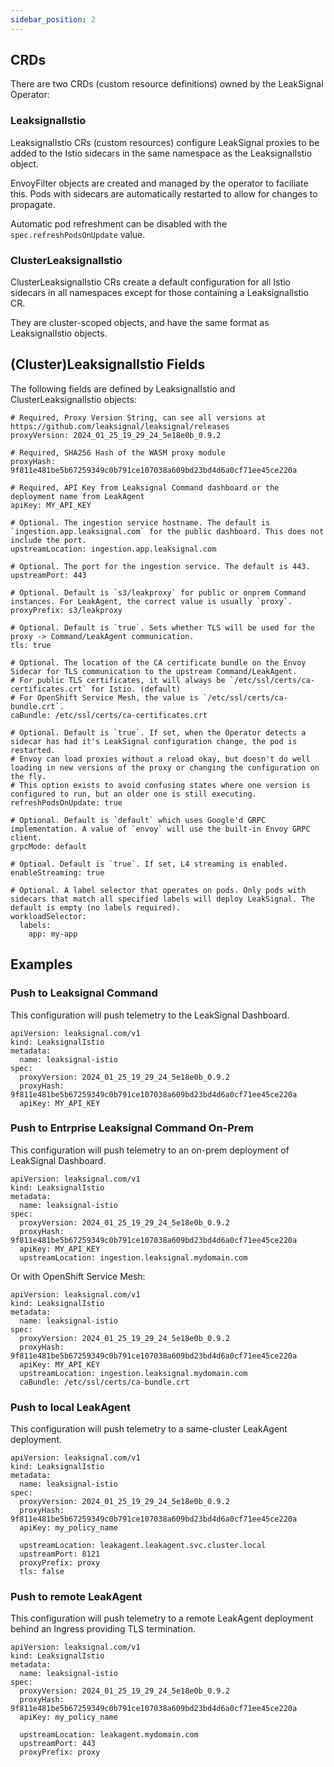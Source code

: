 ```yaml
---
sidebar_position: 2
---
```


## CRDs

There are two CRDs (custom resource definitions) owned by the LeakSignal Operator:

### LeaksignalIstio

LeaksignalIstio CRs (custom resources) configure LeakSignal proxies to be added to the Istio sidecars in the same namespace as the LeaksignalIstio object.

EnvoyFilter objects are created and managed by the operator to faciliate this. Pods with sidecars are automatically restarted to allow for changes to propagate.

Automatic pod refreshment can be disabled with the `spec.refreshPodsOnUpdate` value.

### ClusterLeaksignalIstio

ClusterLeaksignalIstio CRs create a default configuration for all Istio sidecars in all namespaces except for those containing a LeaksignalIstio CR.

They are cluster-scoped objects, and have the same format as LeaksignalIstio objects.

## (Cluster)LeaksignalIstio Fields

The following fields are defined by LeaksignalIstio and ClusterLeaksignalIstio objects:
```
# Required, Proxy Version String, can see all versions at https://github.com/leaksignal/leaksignal/releases
proxyVersion: 2024_01_25_19_29_24_5e18e0b_0.9.2

# Required, SHA256 Hash of the WASM proxy module
proxyHash: 9f811e481be5b67259349c0b791ce107038a609bd23bd4d6a0cf71ee45ce220a

# Required, API Key from Leaksignal Command dashboard or the deployment name from LeakAgent
apiKey: MY_API_KEY

# Optional. The ingestion service hostname. The default is `ingestion.app.leaksignal.com` for the public dashboard. This does not include the port.
upstreamLocation: ingestion.app.leaksignal.com

# Optional. The port for the ingestion service. The default is 443.
upstreamPort: 443

# Optional. Default is `s3/leakproxy` for public or onprem Command instances. For LeakAgent, the correct value is usually `proxy`.
proxyPrefix: s3/leakproxy

# Optional. Default is `true`. Sets whether TLS will be used for the proxy -> Command/LeakAgent communication.
tls: true

# Optional. The location of the CA certificate bundle on the Envoy Sidecar for TLS communication to the upstream Command/LeakAgent.
# For public TLS certificates, it will always be `/etc/ssl/certs/ca-certificates.crt` for Istio. (default)
# For OpenShift Service Mesh, the value is `/etc/ssl/certs/ca-bundle.crt`.
caBundle: /etc/ssl/certs/ca-certificates.crt

# Optional. Default is `true`. If set, when the Operator detects a sidecar has had it's LeakSignal configuration change, the pod is restarted.
# Envoy can load proxies without a reload okay, but doesn't do well loading in new versions of the proxy or changing the configuration on the fly.
# This option exists to avoid confusing states where one version is configured to run, but an older one is still executing.
refreshPodsOnUpdate: true

# Optional. Default is `default` which uses Google'd GRPC implementation. A value of `envoy` will use the built-in Envoy GRPC client.
grpcMode: default

# Optioal. Default is `true`. If set, L4 streaming is enabled.
enableStreaming: true

# Optional. A label selector that operates on pods. Only pods with sidecars that match all specified labels will deploy LeakSignal. The default is empty (no labels required).
workloadSelector:
  labels:
    app: my-app
```

## Examples

### Push to Leaksignal Command
This configuration will push telemetry to the LeakSignal Dashboard.

```
apiVersion: leaksignal.com/v1
kind: LeaksignalIstio
metadata:
  name: leaksignal-istio
spec:
  proxyVersion: 2024_01_25_19_29_24_5e18e0b_0.9.2
  proxyHash: 9f811e481be5b67259349c0b791ce107038a609bd23bd4d6a0cf71ee45ce220a
  apiKey: MY_API_KEY
```

### Push to Entrprise Leaksignal Command On-Prem
This configuration will push telemetry to an on-prem deployment of LeakSignal Dashboard.

```
apiVersion: leaksignal.com/v1
kind: LeaksignalIstio
metadata:
  name: leaksignal-istio
spec:
  proxyVersion: 2024_01_25_19_29_24_5e18e0b_0.9.2
  proxyHash: 9f811e481be5b67259349c0b791ce107038a609bd23bd4d6a0cf71ee45ce220a
  apiKey: MY_API_KEY
  upstreamLocation: ingestion.leaksignal.mydomain.com
```

Or with OpenShift Service Mesh:

```
apiVersion: leaksignal.com/v1
kind: LeaksignalIstio
metadata:
  name: leaksignal-istio
spec:
  proxyVersion: 2024_01_25_19_29_24_5e18e0b_0.9.2
  proxyHash: 9f811e481be5b67259349c0b791ce107038a609bd23bd4d6a0cf71ee45ce220a
  apiKey: MY_API_KEY
  upstreamLocation: ingestion.leaksignal.mydomain.com
  caBundle: /etc/ssl/certs/ca-bundle.crt
```

### Push to local LeakAgent
This configuration will push telemetry to a same-cluster LeakAgent deployment.

```
apiVersion: leaksignal.com/v1
kind: LeaksignalIstio
metadata:
  name: leaksignal-istio
spec:
  proxyVersion: 2024_01_25_19_29_24_5e18e0b_0.9.2
  proxyHash: 9f811e481be5b67259349c0b791ce107038a609bd23bd4d6a0cf71ee45ce220a
  apiKey: my_policy_name

  upstreamLocation: leakagent.leakagent.svc.cluster.local
  upstreamPort: 8121
  proxyPrefix: proxy
  tls: false
```

### Push to remote LeakAgent
This configuration will push telemetry to a remote LeakAgent deployment behind an Ingress providing TLS termination.

```
apiVersion: leaksignal.com/v1
kind: LeaksignalIstio
metadata:
  name: leaksignal-istio
spec:
  proxyVersion: 2024_01_25_19_29_24_5e18e0b_0.9.2
  proxyHash: 9f811e481be5b67259349c0b791ce107038a609bd23bd4d6a0cf71ee45ce220a
  apiKey: my_policy_name

  upstreamLocation: leakagent.mydomain.com
  upstreamPort: 443
  proxyPrefix: proxy
```